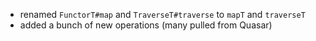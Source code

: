 - renamed `FunctorT#map` and `TraverseT#traverse` to `mapT` and `traverseT`
- added a bunch of new operations (many pulled from Quasar)

